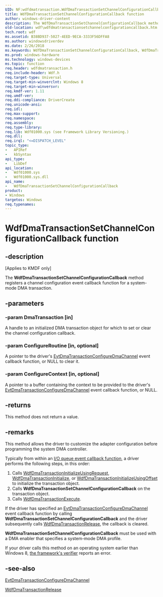 ```yaml
---
UID: NF:wdfdmatransaction.WdfDmaTransactionSetChannelConfigurationCallback
title: WdfDmaTransactionSetChannelConfigurationCallback function
author: windows-driver-content
description: The WdfDmaTransactionSetChannelConfigurationCallback method registers a channel configuration event callback function for a system-mode DMA transaction.
old-location: wdf\wdfdmatransactionsetchannelconfigurationcallback.htm
tech.root: wdf
ms.assetid: B38BD937-5027-4EED-9ECA-3333F56DFFA8
ms.author: windowsdriverdev
ms.date: 2/26/2018
ms.keywords: WdfDmaTransactionSetChannelConfigurationCallback, WdfDmaTransactionSetChannelConfigurationCallback method, kmdf.wdfdmatransactionsetchannelconfigurationcallback, wdf.wdfdmatransactionsetchannelconfigurationcallback, wdfdmatransaction/WdfDmaTransactionSetChannelConfigurationCallback
ms.prod: windows-hardware
ms.technology: windows-devices
ms.topic: function
req.header: wdfdmatransaction.h
req.include-header: Wdf.h
req.target-type: Universal
req.target-min-winverclnt: Windows 8
req.target-min-winversvr: 
req.kmdf-ver: 1.11
req.umdf-ver: 
req.ddi-compliance: DriverCreate
req.unicode-ansi: 
req.idl: 
req.max-support: 
req.namespace: 
req.assembly: 
req.type-library: 
req.lib: Wdf01000.sys (see Framework Library Versioning.)
req.dll: 
req.irql: "<=DISPATCH_LEVEL"
topic_type:
-	APIRef
-	kbSyntax
api_type:
-	LibDef
api_location:
-	Wdf01000.sys
-	Wdf01000.sys.dll
api_name:
-	WdfDmaTransactionSetChannelConfigurationCallback
product:
- Windows
targetos: Windows
req.typenames: 
---
```


# WdfDmaTransactionSetChannelConfigurationCallback function


## -description


<p class="CCE_Message">[Applies to KMDF only]


   The <b>WdfDmaTransactionSetChannelConfigurationCallback</b> method registers a channel configuration event callback function for a system-mode DMA transaction.


## -parameters




### -param DmaTransaction [in]

A handle to an initialized DMA transaction object for which to set or clear the channel configuration callback.


### -param ConfigureRoutine [in, optional]

A pointer to the driver's <a href="https://msdn.microsoft.com/405D1D3F-FC01-4223-8E28-B3FD3F0516F7">EvtDmaTransactionConfigureDmaChannel</a> event callback function, or NULL to clear it.




### -param ConfigureContext [in, optional]

A pointer to a buffer containing the context to be provided to the driver's <a href="https://msdn.microsoft.com/405D1D3F-FC01-4223-8E28-B3FD3F0516F7">EvtDmaTransactionConfigureDmaChannel</a> event callback function, or NULL.


## -returns



This method does not return a value.




## -remarks



This method allows the driver to customize the adapter configuration before programming the system DMA controller.

Typically from within an <a href="https://docs.microsoft.com/en-us/windows-hardware/drivers/wdf/request-handlers">I/O queue event callback function</a>, a driver performs the following steps, in this order:

<ol>
<li>Calls <a href="https://msdn.microsoft.com/library/windows/hardware/ff547107">WdfDmaTransactionInitializeUsingRequest</a>, <a href="https://msdn.microsoft.com/library/windows/hardware/ff547099">WdfDmaTransactionInitialize</a>, or  <a href="https://msdn.microsoft.com/library/windows/hardware/hh451182">WdfDmaTransactionInitializeUsingOffset</a>  to initialize the transaction object.</li>
<li>Calls <b>WdfDmaTransactionSetChannelConfigurationCallback</b> on the transaction object.</li>
<li>Calls <a href="https://msdn.microsoft.com/library/windows/hardware/ff547062">WdfDmaTransactionExecute</a>.</li>
</ol>
If the driver has specified an <a href="https://msdn.microsoft.com/405D1D3F-FC01-4223-8E28-B3FD3F0516F7">EvtDmaTransactionConfigureDmaChannel</a> event callback function by calling <b>WdfDmaTransactionSetChannelConfigurationCallback</b> and the driver subsequently calls <a href="https://msdn.microsoft.com/library/windows/hardware/ff547114">WdfDmaTransactionRelease</a>, the callback is cleared.

<b>WdfDmaTransactionSetChannelConfigurationCallback</b> must be used with a DMA enabler that specifies a system-mode DMA profile.

If your driver calls this method on an operating system earlier than Windows 8, <a href="https://docs.microsoft.com/en-us/windows-hardware/drivers/wdf/using-kmdf-verifier">the framework's verifier</a> reports an error.




## -see-also




<a href="https://msdn.microsoft.com/405D1D3F-FC01-4223-8E28-B3FD3F0516F7">EvtDmaTransactionConfigureDmaChannel</a>



<a href="https://msdn.microsoft.com/library/windows/hardware/ff547114">WdfDmaTransactionRelease</a>
 

 

